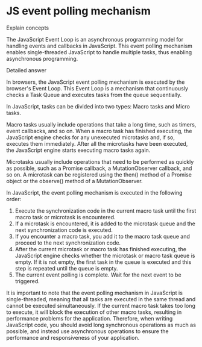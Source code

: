 # JS event polling mechanism

Explain concepts

The JavaScript Event Loop is an asynchronous programming model for handling events and callbacks in JavaScript. This event polling mechanism enables single-threaded JavaScript to handle multiple tasks, thus enabling asynchronous programming.

Detailed answer

In browsers, the JavaScript event polling mechanism is executed by the browser's Event Loop. This Event Loop is a mechanism that continuously checks a Task Queue and executes tasks from the queue sequentially.

In JavaScript, tasks can be divided into two types: Macro tasks and Micro tasks.

Macro tasks usually include operations that take a long time, such as timers, event callbacks, and so on. When a macro task has finished executing, the JavaScript engine checks for any unexecuted microtasks and, if so, executes them immediately. After all the microtasks have been executed, the JavaScript engine starts executing macro tasks again.

Microtasks usually include operations that need to be performed as quickly as possible, such as a Promise callback, a MutationObserver callback, and so on. A microtask can be registered using the then() method of a Promise object or the observe() method of a MutationObserver.

In JavaScript, the event polling mechanism is executed in the following order:

1. Execute the synchronization code in the current macro task until the first macro task or microtask is encountered.
2. If a microtask is encountered, it is added to the microtask queue and the next synchronization code is executed.
3. If you encounter a macro task, you add it to the macro task queue and proceed to the next synchronization code.
4. After the current microtask or macro task has finished executing, the JavaScript engine checks whether the microtask or macro task queue is empty. If it is not empty, the first task in the queue is executed and this step is repeated until the queue is empty.
5. The current event polling is complete. Wait for the next event to be triggered.

It is important to note that the event polling mechanism in JavaScript is single-threaded, meaning that all tasks are executed in the same thread and cannot be executed simultaneously. If the current macro task takes too long to execute, it will block the execution of other macro tasks, resulting in performance problems for the application. Therefore, when writing JavaScript code, you should avoid long synchronous operations as much as possible, and instead use asynchronous operations to ensure the performance and responsiveness of your application.
